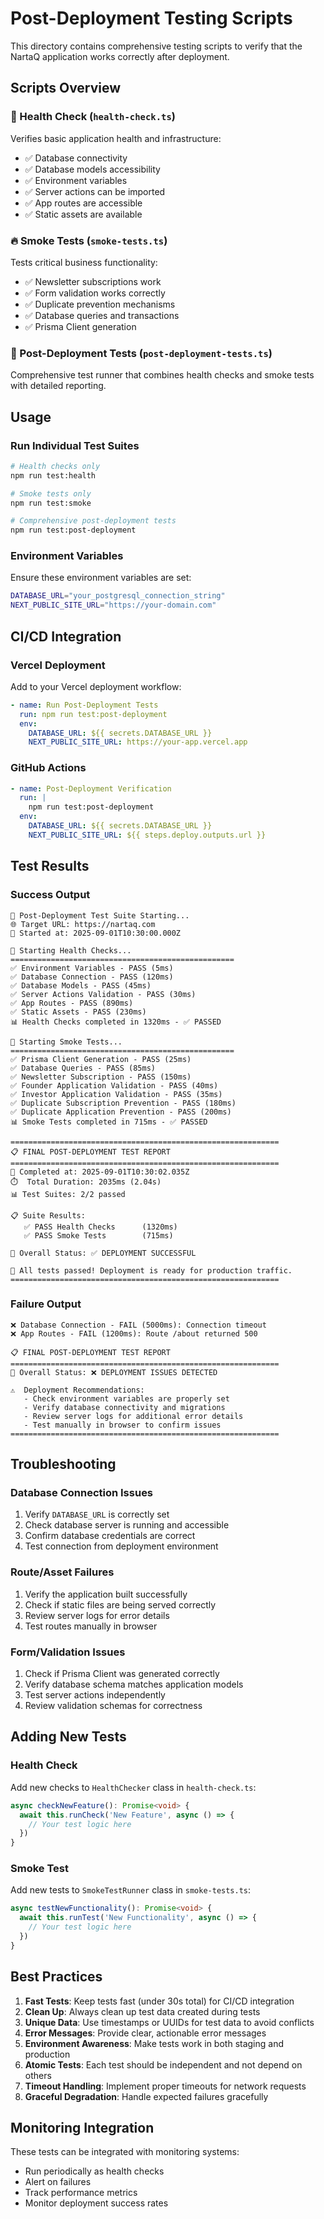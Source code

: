 # Post-Deployment Testing Scripts

This directory contains comprehensive testing scripts to verify that the NartaQ application works correctly after deployment.

## Scripts Overview

### 🏥 Health Check (`health-check.ts`)
Verifies basic application health and infrastructure:
- ✅ Database connectivity
- ✅ Database models accessibility  
- ✅ Environment variables
- ✅ Server actions can be imported
- ✅ App routes are accessible
- ✅ Static assets are available

### 🔥 Smoke Tests (`smoke-tests.ts`)
Tests critical business functionality:
- ✅ Newsletter subscriptions work
- ✅ Form validation works correctly
- ✅ Duplicate prevention mechanisms
- ✅ Database queries and transactions
- ✅ Prisma Client generation

### 🚀 Post-Deployment Tests (`post-deployment-tests.ts`)
Comprehensive test runner that combines health checks and smoke tests with detailed reporting.

## Usage

### Run Individual Test Suites

```bash
# Health checks only
npm run test:health

# Smoke tests only  
npm run test:smoke

# Comprehensive post-deployment tests
npm run test:post-deployment
```

### Environment Variables

Ensure these environment variables are set:

```bash
DATABASE_URL="your_postgresql_connection_string"
NEXT_PUBLIC_SITE_URL="https://your-domain.com"
```

## CI/CD Integration

### Vercel Deployment
Add to your Vercel deployment workflow:

```yaml
- name: Run Post-Deployment Tests
  run: npm run test:post-deployment
  env:
    DATABASE_URL: ${{ secrets.DATABASE_URL }}
    NEXT_PUBLIC_SITE_URL: https://your-app.vercel.app
```

### GitHub Actions
```yaml
- name: Post-Deployment Verification
  run: |
    npm run test:post-deployment
  env:
    DATABASE_URL: ${{ secrets.DATABASE_URL }}
    NEXT_PUBLIC_SITE_URL: ${{ steps.deploy.outputs.url }}
```

## Test Results

### Success Output
```
🎯 Post-Deployment Test Suite Starting...
🌐 Target URL: https://nartaq.com
📅 Started at: 2025-09-01T10:30:00.000Z

🚀 Starting Health Checks...
==================================================
✅ Environment Variables - PASS (5ms)
✅ Database Connection - PASS (120ms)
✅ Database Models - PASS (45ms)
✅ Server Actions Validation - PASS (30ms)
✅ App Routes - PASS (890ms)
✅ Static Assets - PASS (230ms)
📊 Health Checks completed in 1320ms - ✅ PASSED

🚀 Starting Smoke Tests...
==================================================
✅ Prisma Client Generation - PASS (25ms)
✅ Database Queries - PASS (85ms)
✅ Newsletter Subscription - PASS (150ms)
✅ Founder Application Validation - PASS (40ms)
✅ Investor Application Validation - PASS (35ms)
✅ Duplicate Subscription Prevention - PASS (180ms)
✅ Duplicate Application Prevention - PASS (200ms)
📊 Smoke Tests completed in 715ms - ✅ PASSED

============================================================
📋 FINAL POST-DEPLOYMENT TEST REPORT
============================================================
📅 Completed at: 2025-09-01T10:30:02.035Z
⏱️  Total Duration: 2035ms (2.04s)
📊 Test Suites: 2/2 passed

📋 Suite Results:
   ✅ PASS Health Checks      (1320ms)
   ✅ PASS Smoke Tests        (715ms)

🎯 Overall Status: ✅ DEPLOYMENT SUCCESSFUL

🎉 All tests passed! Deployment is ready for production traffic.
============================================================
```

### Failure Output
```
❌ Database Connection - FAIL (5000ms): Connection timeout
❌ App Routes - FAIL (1200ms): Route /about returned 500

📋 FINAL POST-DEPLOYMENT TEST REPORT
============================================================
🎯 Overall Status: ❌ DEPLOYMENT ISSUES DETECTED

⚠️  Deployment Recommendations:
   - Check environment variables are properly set
   - Verify database connectivity and migrations
   - Review server logs for additional error details
   - Test manually in browser to confirm issues
============================================================
```

## Troubleshooting

### Database Connection Issues
1. Verify `DATABASE_URL` is correctly set
2. Check database server is running and accessible
3. Confirm database credentials are correct
4. Test connection from deployment environment

### Route/Asset Failures
1. Verify the application built successfully
2. Check if static files are being served correctly
3. Review server logs for error details
4. Test routes manually in browser

### Form/Validation Issues
1. Check if Prisma Client was generated correctly
2. Verify database schema matches application models
3. Test server actions independently
4. Review validation schemas for correctness

## Adding New Tests

### Health Check
Add new checks to `HealthChecker` class in `health-check.ts`:

```typescript
async checkNewFeature(): Promise<void> {
  await this.runCheck('New Feature', async () => {
    // Your test logic here
  })
}
```

### Smoke Test
Add new tests to `SmokeTestRunner` class in `smoke-tests.ts`:

```typescript
async testNewFunctionality(): Promise<void> {
  await this.runTest('New Functionality', async () => {
    // Your test logic here
  })
}
```

## Best Practices

1. **Fast Tests**: Keep tests fast (under 30s total) for CI/CD integration
2. **Clean Up**: Always clean up test data created during tests
3. **Unique Data**: Use timestamps or UUIDs for test data to avoid conflicts
4. **Error Messages**: Provide clear, actionable error messages
5. **Environment Awareness**: Make tests work in both staging and production
6. **Atomic Tests**: Each test should be independent and not depend on others
7. **Timeout Handling**: Implement proper timeouts for network requests
8. **Graceful Degradation**: Handle expected failures gracefully

## Monitoring Integration

These tests can be integrated with monitoring systems:
- Run periodically as health checks
- Alert on failures
- Track performance metrics
- Monitor deployment success rates